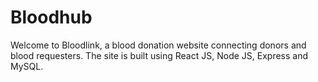 # Bloodhub
Welcome to Bloodlink, a blood donation website connecting donors and blood requesters. The site is built using React JS, Node JS, Express and MySQL.
